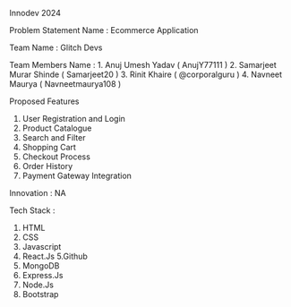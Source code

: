 Innodev 2024

Problem Statement Name : 
          Ecommerce Application 

Team Name : Glitch Devs

Team Members Name :
    1. Anuj Umesh Yadav ( AnujY77111 )
    2. Samarjeet Murar Shinde ( Samarjeet20 )
    3. Rinit Khaire ( @corporalguru )
    4. Navneet Maurya ( Navneetmaurya108 )

Proposed Features
   1. User Registration and Login
   2. Product Catalogue
   3. Search and Filter
   4. Shopping Cart
   5. Checkout Process
   6. Order History
   7. Payment Gateway Integration

Innovation :  NA

Tech Stack : 
   1. HTML
   2. CSS
   3. Javascript
   4. React.Js
   5.Github
   6. MongoDB
   7. Express.Js
   8. Node.Js
   9. Bootstrap
   
   
   	
  


   
